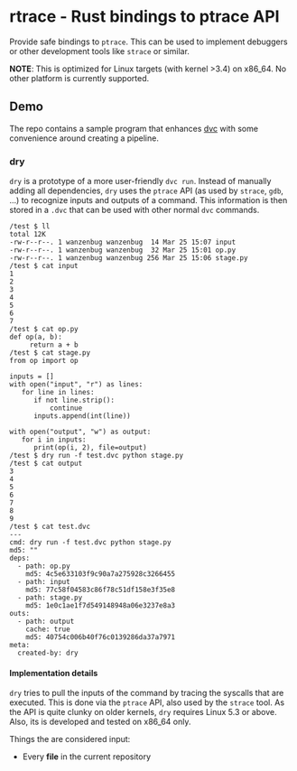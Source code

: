 # rtrace - Rust bindings to ptrace API

Provide safe bindings to `ptrace`. This can be used to implement debuggers or other development tools 
like `strace` or similar.

**NOTE**: This is optimized for Linux targets (with kernel >3.4) on x86_64. No other platform is
currently supported.

## Demo

The repo contains a sample program that enhances [dvc](https://github.com/iterative/dvc/) with some
convenience around creating a pipeline.

### dry
`dry` is a prototype of a more user-friendly `dvc run`. Instead of manually adding all
dependencies, `dry` uses the `ptrace` API (as used by `strace`, `gdb`, ...) to 
recognize inputs and outputs of a command. This information is then stored in a
`.dvc` that can be used with other normal `dvc` commands.  

```terminal
/test $ ll
total 12K
-rw-r--r--. 1 wanzenbug wanzenbug  14 Mar 25 15:07 input
-rw-r--r--. 1 wanzenbug wanzenbug  32 Mar 25 15:01 op.py
-rw-r--r--. 1 wanzenbug wanzenbug 256 Mar 25 15:06 stage.py
/test $ cat input
1
2
3
4
5
6
7
/test $ cat op.py
def op(a, b):
     return a + b
/test $ cat stage.py
from op import op

inputs = []
with open("input", "r") as lines:
   for line in lines:
      if not line.strip():
          continue
      inputs.append(int(line))

with open("output", "w") as output:
   for i in inputs:
      print(op(i, 2), file=output)
/test $ dry run -f test.dvc python stage.py
/test $ cat output
3
4
5
6
7
8
9
/test $ cat test.dvc
---
cmd: dry run -f test.dvc python stage.py
md5: ""
deps:
  - path: op.py
    md5: 4c5e633103f9c90a7a275928c3266455
  - path: input
    md5: 77c58f04583c86f78c51df158e3f35e8
  - path: stage.py
    md5: 1e0c1ae1f7d549148948a06e3237e8a3
outs:
  - path: output
    cache: true
    md5: 40754c006b40f76c0139286da37a7971
meta:
  created-by: dry
```

#### Implementation details
`dry` tries to pull the inputs of the command by tracing the syscalls that are executed. This is done via the
`ptrace` API, also used by the `strace` tool. As the API is quite clunky on older kernels, `dry` requires Linux 
5.3 or above. Also, its is developed and tested on x86_64 only. 

Things the are considered input:
* Every **file** in the current repository
